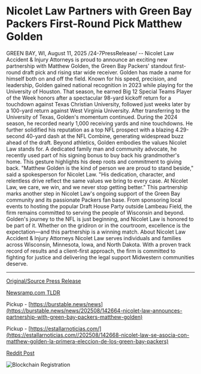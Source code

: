 # Nicolet Law Partners with Green Bay Packers First-Round Pick Matthew Golden

GREEN BAY, WI, August 11, 2025 /24-7PressRelease/ -- Nicolet Law Accident & Injury Attorneys is proud to announce an exciting new partnership with Matthew Golden, the Green Bay Packers' standout first-round draft pick and rising star wide receiver.  Golden has made a name for himself both on and off the field. Known for his speed, precision, and leadership, Golden gained national recognition in 2023 while playing for the University of Houston. That season, he earned Big 12 Special Teams Player of the Week honors after a spectacular 98-yard kickoff return for a touchdown against Texas Christian University, followed just weeks later by a 100-yard return against West Virginia University.  After transferring to the University of Texas, Golden's momentum continued. During the 2024 season, he recorded nearly 1,000 receiving yards and nine touchdowns. He further solidified his reputation as a top NFL prospect with a blazing 4.29-second 40-yard dash at the NFL Combine, generating widespread buzz ahead of the draft.  Beyond athletics, Golden embodies the values Nicolet Law stands for. A dedicated family man and community advocate, he recently used part of his signing bonus to buy back his grandmother's home. This gesture highlights his deep roots and commitment to giving back.  "Matthew Golden is the kind of person we are proud to stand beside," said a spokesperson for Nicolet Law. "His dedication, character, and relentless drive reflect the same values we bring to every case. At Nicolet Law, we care, we win, and we never stop getting better."  This partnership marks another step in Nicolet Law's ongoing support of the Green Bay community and its passionate Packers fan base. From sponsoring local events to hosting the popular Draft House Party outside Lambeau Field, the firm remains committed to serving the people of Wisconsin and beyond.  Golden's journey to the NFL is just beginning, and Nicolet Law is honored to be part of it. Whether on the gridiron or in the courtroom, excellence is the expectation—and this partnership is a winning match.  About Nicolet Law Accident & Injury Attorneys Nicolet Law serves individuals and families across Wisconsin, Minnesota, Iowa, and North Dakota. With a proven track record of results and a client-first approach, the firm is committed to fighting for justice and delivering the legal support Midwestern communities deserve. 

---

[Original/Source Press Release](https://www.24-7pressrelease.com/press-release/525737/nicolet-law-partners-with-green-bay-packers-first-round-pick-matthew-golden)
                    

[Newsramp.com TLDR](https://newsramp.com/curated-news/nicolet-law-partners-with-packers-star-matthew-golden/a47e2cd8acfdfcdc7a69d6b9c12cb6b5) 


Pickup - [https://burstable.news/news](https://burstable.news/news/202508/142664-nicolet-law-announces-partnership-with-green-bay-packers-matthew-golden)

Pickup - [https://estallarnoticias.com/](https://estallarnoticias.com//202508/142668-nicolet-law-se-asocia-con-matthew-golden-la-primera-eleccion-de-los-green-bay-packers)
 



[Reddit Post](https://www.reddit.com/r/newsramp/comments/1mnk9ey/nicolet_law_partners_with_packers_star_matthew/) 



![Blockchain Registration](https://cdn.newsramp.app/24-7PressRelease/qrcode/258/11/vibeLXrk.webp)